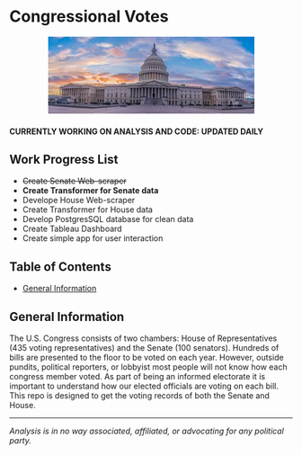 # Congressional Votes
<p align="center">
  <img src="images/congress.jpg">
</p>
<h4>CURRENTLY WORKING ON ANALYSIS AND CODE: UPDATED DAILY</h4>

<h2>Work Progress List</h2>
<ul id="myUL">
  <li><strike>Create Senate Web-scraper</strike></li>
  <li><strong>Create Transformer for Senate data</strong></li>
  <li>Develope House Web-scraper</li>
  <li>Create Transformer for House data</li>
  <li>Develop PostgresSQL database for clean data</li>
  <li>Create Tableau Dashboard</li>
  <li>Create simple app for user interaction</li>
</ul>

## Table of Contents

* [General Information](#general-information)

## General Information
<p>The U.S. Congress consists of two chambers: House of Representatives (435 voting representatives) and the Senate (100 senators).  Hundreds of bills are presented to the floor to be voted on each year.  However, outside pundits, political reporters, or lobbyist most people will not know how each congress member voted.  As part of being an informed electorate it is important to understand how our elected officials are voting on each bill.  This repo is designed to get the voting records of both the Senate and House.</p><hr>
<p style="font-style: italic;">Analysis is in no way associated, affiliated, or advocating for any political party.</p> 